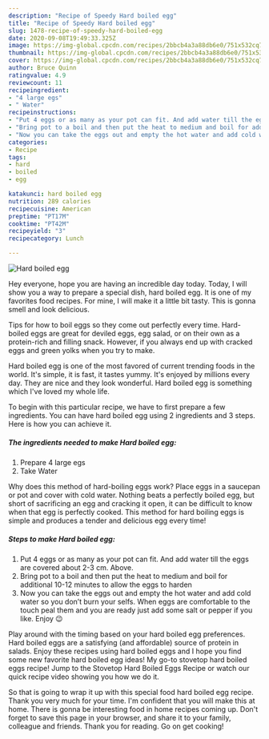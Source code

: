 ```yaml
---
description: "Recipe of Speedy Hard boiled egg"
title: "Recipe of Speedy Hard boiled egg"
slug: 1478-recipe-of-speedy-hard-boiled-egg
date: 2020-09-08T19:49:33.325Z
image: https://img-global.cpcdn.com/recipes/2bbcb4a3a88db6e0/751x532cq70/hard-boiled-egg-recipe-main-photo.jpg
thumbnail: https://img-global.cpcdn.com/recipes/2bbcb4a3a88db6e0/751x532cq70/hard-boiled-egg-recipe-main-photo.jpg
cover: https://img-global.cpcdn.com/recipes/2bbcb4a3a88db6e0/751x532cq70/hard-boiled-egg-recipe-main-photo.jpg
author: Bruce Quinn
ratingvalue: 4.9
reviewcount: 11
recipeingredient:
- "4 large egs"
- " Water"
recipeinstructions:
- "Put 4 eggs or as many as your pot can fit. And add water till the eggs are covered about 2-3 cm. Above."
- "Bring pot to a boil and then put the heat to medium and boil for additional 10-12 minutes to allow the eggs to harden"
- "Now you can take the eggs out and empty the hot water and add cold water so you don’t burn your selfs. When eggs are comfortable to the touch peal them and you are ready just add some salt or pepper if you like. Enjoy 😉"
categories:
- Recipe
tags:
- hard
- boiled
- egg

katakunci: hard boiled egg 
nutrition: 289 calories
recipecuisine: American
preptime: "PT17M"
cooktime: "PT42M"
recipeyield: "3"
recipecategory: Lunch

---
```



![Hard boiled egg](https://img-global.cpcdn.com/recipes/2bbcb4a3a88db6e0/751x532cq70/hard-boiled-egg-recipe-main-photo.jpg)

Hey everyone, hope you are having an incredible day today. Today, I will show you a way to prepare a special dish, hard boiled egg. It is one of my favorites food recipes. For mine, I will make it a little bit tasty. This is gonna smell and look delicious.

Tips for how to boil eggs so they come out perfectly every time. Hard-boiled eggs are great for deviled eggs, egg salad, or on their own as a protein-rich and filling snack. However, if you always end up with cracked eggs and green yolks when you try to make.

Hard boiled egg is one of the most favored of current trending foods in the world. It's simple, it is fast, it tastes yummy. It's enjoyed by millions every day. They are nice and they look wonderful. Hard boiled egg is something which I've loved my whole life.


To begin with this particular recipe, we have to first prepare a few ingredients. You can have hard boiled egg using 2 ingredients and 3 steps. Here is how you can achieve it.

<!--inarticleads1-->

##### The ingredients needed to make Hard boiled egg:

1. Prepare 4 large egs
1. Take  Water


Why does this method of hard-boiling eggs work? Place eggs in a saucepan or pot and cover with cold water. Nothing beats a perfectly boiled egg, but short of sacrificing an egg and cracking it open, it can be difficult to know when that egg is perfectly cooked. This method for hard boiling eggs is simple and produces a tender and delicious egg every time! 

<!--inarticleads2-->

##### Steps to make Hard boiled egg:

1. Put 4 eggs or as many as your pot can fit. And add water till the eggs are covered about 2-3 cm. Above.
1. Bring pot to a boil and then put the heat to medium and boil for additional 10-12 minutes to allow the eggs to harden
1. Now you can take the eggs out and empty the hot water and add cold water so you don’t burn your selfs. When eggs are comfortable to the touch peal them and you are ready just add some salt or pepper if you like. Enjoy 😉


Play around with the timing based on your hard boiled egg preferences. Hard boiled eggs are a satisfying (and affordable) source of protein in salads. Enjoy these recipes using hard boiled eggs and I hope you find some new favorite hard boiled egg ideas! My go-to stovetop hard boiled eggs recipe! Jump to the Stovetop Hard Boiled Eggs Recipe or watch our quick recipe video showing you how we do it. 

So that is going to wrap it up with this special food hard boiled egg recipe. Thank you very much for your time. I'm confident that you will make this at home. There is gonna be interesting food in home recipes coming up. Don't forget to save this page in your browser, and share it to your family, colleague and friends. Thank you for reading. Go on get cooking!
